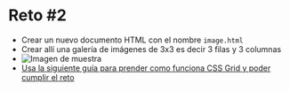 # Reto #2
- Crear un nuevo documento HTML con el nombre ``image.html``
- Crear allí una galería de imágenes de 3x3 es decir 3 filas y 3 columnas
- <img src="https://www.quackit.com/pix/stock/css_grid_3x3.png" alt="Imagen de muestra"/>
- [Usa la siguiente guía para prender como funciona CSS Grid y poder cumplir el reto](https://css-tricks.com/snippets/css/complete-guide-grid/)

